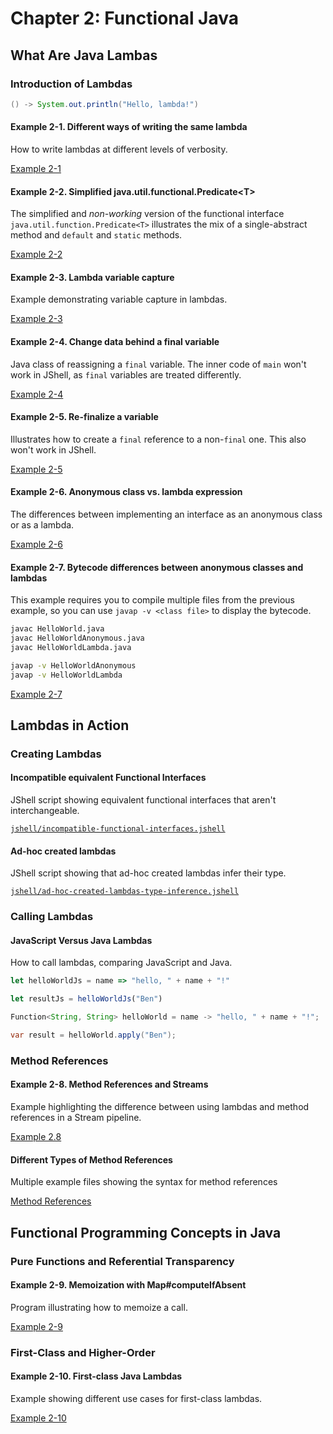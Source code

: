 # Chapter 2: Functional Java

## What Are Java Lambas

### Introduction of Lambdas

```java
() -> System.out.println("Hello, lambda!")
```

#### Example 2-1. Different ways of writing the same lambda

How to write lambdas at different levels of verbosity.

[Example 2-1](example-2-1)


#### Example 2-2. Simplified java.util.functional.Predicate&lt;T&gt;

The simplified and _non-working_ version of the functional interface `java.util.function.Predicate<T>` illustrates the mix of a single-abstract method and `default` and `static` methods.

[Example 2-2](example-2-2)


#### Example 2-3. Lambda variable capture

Example demonstrating variable capture in lambdas.

[Example 2-3](example-2-3)


#### Example 2-4. Change data behind a final variable

Java class of reassigning a `final` variable.
The inner code of `main` won't work in JShell, as `final` variables are treated differently.

[Example 2-4](example-2-4)


#### Example 2-5. Re-finalize a variable

Illustrates how to create a `final` reference to a non-`final` one.
This also won't work in JShell.

[Example 2-5](example-2-5)


#### Example 2-6. Anonymous class vs. lambda expression

The differences between implementing an interface as an anonymous class or as a lambda.

[Example 2-6](example-2-6)


#### Example 2-7. Bytecode differences between anonymous classes and lambdas

This example requires you to compile multiple files from the previous example, so you can use `javap -v <class file>` to display the bytecode.

```bash
javac HelloWorld.java
javac HelloWorldAnonymous.java
javac HelloWorldLambda.java

javap -v HelloWorldAnonymous
javap -v HelloWorldLambda
```

[Example 2-7](example-2-7)


## Lambdas in Action

### Creating Lambdas

#### Incompatible equivalent Functional Interfaces

JShell script showing equivalent functional interfaces that aren't interchangeable.

[`jshell/incompatible-functional-interfaces.jshell`](jshell/incompatible-functional-interfaces.jshell)


#### Ad-hoc created lambdas

JShell script showing that ad-hoc created lambdas infer their type.

[`jshell/ad-hoc-created-lambdas-type-inference.jshell`](jshell/ad-hoc-created-lambdas-type-inference.jshell)


### Calling Lambdas

#### JavaScript Versus Java Lambdas

How to call lambdas, comparing JavaScript and Java.

```javascript
let helloWorldJs = name => "hello, " + name + "!"

let resultJs = helloWorldJs("Ben")
```

```java
Function<String, String> helloWorld = name -> "hello, " + name + "!";

var result = helloWorld.apply("Ben");
```


### Method References

#### Example 2-8. Method References and Streams

Example highlighting the difference between using lambdas and method references in a Stream pipeline.

[Example 2.8](example-2-8)


#### Different Types of Method References

Multiple example files showing the syntax for method references

[Method References](method-references)



## Functional Programming Concepts in Java

### Pure Functions and Referential Transparency

#### Example 2-9. Memoization with Map#computeIfAbsent

Program illustrating how to memoize a call.

[Example 2-9](example-2-9)


### First-Class and Higher-Order

#### Example 2-10. First-class Java Lambdas

Example showing different use cases for first-class lambdas.

[Example 2-10](example-2-10)
